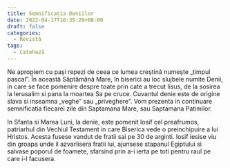 ```yaml
---
title: Semnificația Deniilor
date: 2022-04-17T16:35:29+08:00
draft: false
categories:
  - Revistă
tags:
  - Cateheză
---
```


Ne apropiem cu pași repezi de ceea ce lumea creștină numește „timpul pascal”. În această Săptămână Mare, în biserici au loc slujbele numite Denii, in care se face pomenire despre toate prin cate a trecut Iisus, de la sosirea la Ierusalim si pana la moartea Sa pe cruce. Cuvantul denie este de origine slava si inseamna „veghe” sau „priveghere”. Vom prezenta in continuare semnificatia fiecarei zile din Saptamana Mare, sau Saptamana Patimilor.

<!--more-->

In Sfanta si Marea Luni, la denie, este pomenit Iosif cel preafrumos, patriarhul din Vechiul Testament in care Biserica vede o preinchipuire a lui Hristos. Acesta fusese vandut de fratii sai pe 30 de arginti. Iosif iesise viu din groapa unde il azvarlisera fratii lui, ajunsese stapanul Egiptului si salvase poporul de foamete, sfarsind prin a-i ierta pe toti pentru raul pe care i-l facusera.